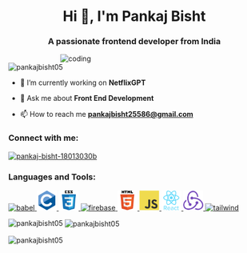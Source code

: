 <h1 align="center">Hi 👋, I'm Pankaj Bisht</h1>
<h3 align="center">A passionate frontend developer from India</h3>
<img align = "right" alt="coding" width = "400" src="https://wpvip.edutopia.org/wp-content/uploads/2022/10/davis-coding-for-parents-2-01.jpg?w=2880&quality=85">

<p align="left"> <img src="https://komarev.com/ghpvc/?username=pankajbisht05&label=Profile%20views&color=0e75b6&style=flat" alt="pankajbisht05" /> </p>


- 🔭 I’m currently working on **NetflixGPT**

- 💬 Ask me about **Front End Development**

- 📫 How to reach me **pankajbisht25586@gmail.com**

<h3 align="left">Connect with me:</h3>
<p align="left">
<a href="https://linkedin.com/in/pankaj-bisht-18013030b" target="blank"><img align="center" src="https://raw.githubusercontent.com/rahuldkjain/github-profile-readme-generator/master/src/images/icons/Social/linked-in-alt.svg" alt="pankaj-bisht-18013030b" height="30" width="40" /></a>
</p>

<h3 align="left">Languages and Tools:</h3>
<p align="left"> <a href="https://babeljs.io/" target="_blank" rel="noreferrer"> <img src="https://www.vectorlogo.zone/logos/babeljs/babeljs-icon.svg" alt="babel" width="40" height="40"/> </a> <a href="https://www.cprogramming.com/" target="_blank" rel="noreferrer"> <img src="https://raw.githubusercontent.com/devicons/devicon/master/icons/c/c-original.svg" alt="c" width="40" height="40"/> </a> <a href="https://www.w3schools.com/css/" target="_blank" rel="noreferrer"> <img src="https://raw.githubusercontent.com/devicons/devicon/master/icons/css3/css3-original-wordmark.svg" alt="css3" width="40" height="40"/> </a> <a href="https://firebase.google.com/" target="_blank" rel="noreferrer"> <img src="https://www.vectorlogo.zone/logos/firebase/firebase-icon.svg" alt="firebase" width="40" height="40"/> </a> <a href="https://www.w3.org/html/" target="_blank" rel="noreferrer"> <img src="https://raw.githubusercontent.com/devicons/devicon/master/icons/html5/html5-original-wordmark.svg" alt="html5" width="40" height="40"/> </a> <a href="https://developer.mozilla.org/en-US/docs/Web/JavaScript" target="_blank" rel="noreferrer"> <img src="https://raw.githubusercontent.com/devicons/devicon/master/icons/javascript/javascript-original.svg" alt="javascript" width="40" height="40"/> </a> <a href="https://reactjs.org/" target="_blank" rel="noreferrer"> <img src="https://raw.githubusercontent.com/devicons/devicon/master/icons/react/react-original-wordmark.svg" alt="react" width="40" height="40"/> </a> <a href="https://redux.js.org" target="_blank" rel="noreferrer"> <img src="https://raw.githubusercontent.com/devicons/devicon/master/icons/redux/redux-original.svg" alt="redux" width="40" height="40"/> </a> <a href="https://tailwindcss.com/" target="_blank" rel="noreferrer"> <img src="https://www.vectorlogo.zone/logos/tailwindcss/tailwindcss-icon.svg" alt="tailwind" width="40" height="40"/> </a> </p>

<p><img align="left" src="https://github-readme-stats.vercel.app/api/top-langs?username=pankajbisht05&show_icons=true&locale=en&layout=compact" alt="pankajbisht05" /></p>

<p>&nbsp;<img align="center" src="https://github-readme-stats.vercel.app/api?username=pankajbisht05&show_icons=true&locale=en" alt="pankajbisht05" /></p>

<p><img align="center" src="https://github-readme-streak-stats.herokuapp.com/?user=pankajbisht05&" alt="pankajbisht05" /></p>
